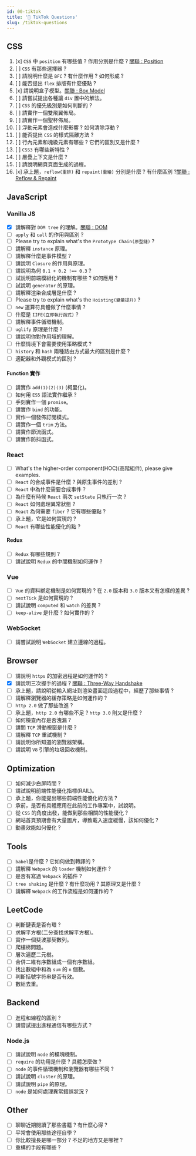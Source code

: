 ```yaml
---
id: 00-tiktok
title: '📜 TikTok Questions'
slug: /tiktok-questions
---
```


## CSS

1. [x] `CSS` 中 `position` 有哪些值 ? 作用分別是什麼 ? [關聯 : Position](../../CSS/00-position.md)
2. [ ] `CSS` 有那些選擇器 ?
3. [ ] 請說明什麼是 `BFC` ? 有什麼作用 ? 如何形成 ?
4. [ ] 能否提出 `flex` 排版有什麼優點 ?
5. [x] 請說明盒子模型。[關聯 : Box Model](../../CSS/01-box-model.md)
6. [ ] 請嘗試提出各種讓 `div` 置中的解法。
7. [ ] `CSS` 的優先級別是如何判斷的 ?
8. [ ] 請實作一個雙飛翼佈局。
9. [ ] 請實作一個聖杯佈局。
10. [ ] 浮動元素會造成什麼影響 ? 如何清除浮動 ?
11. [ ] 能否提出 `CSS` 的樣式隔離方法 ?
12. [ ] 行內元素和塊級元素有哪些 ? 它們的區別又是什麼 ?
13. [ ] `CSS3` 有哪些新特性 ?
14. [ ] 層疊上下文是什麼 ?
15. [ ] 請說明網頁頁面生成的過程。
16. [x] 承上題，`reflow(重排)` 和 `repaint(重繪)` 分別是什麼 ? 有什麼區別 ?[關聯 : Reflow & Repaint](../../CSS/02-reflow-repaint.md)

## JavaScript

### Vanilla JS

- [x] 請解釋對 `DOM tree` 的理解。[關聯 : DOM](../../JavaScript/DOM/00-dom-basic.md)
- [ ] `apply` 和 `call` 的作用與區別 ?
- [ ] Please try to explain what's the `Prototype Chain(原型鏈)` ?
- [ ] 請解釋 `instance` 原理。
- [ ] 請解釋什麼是事件模型 ?
- [ ] 請說明 `Closure` 的作用與原理。
- [ ] 請說明為何 `0.1 + 0.2 !== 0.3` ?
- [ ] 試說明前端模組化的機制有哪些 ? 如何應用 ?
- [ ] 試說明 `generator` 的原理。
- [ ] 請解釋渲染合成層是什麼 ?
- [ ] Please try to explain what's the `Hoisting(變量提升)` ?
- [ ] `new` 運算符具體做了什麼事情 ?
- [ ] 什麼是 `IIFE(立即執行函式)` ?
- [ ] 請解釋事件循環機制。
- [ ] `uglify` 原理是什麼 ?
- [ ] 請說明你對作用域的理解。
- [ ] 什麼情境下會需要使用策略模式 ?
- [ ] `history` 和 `hash` 兩種路由方式最大的區別是什麼 ?
- [ ] 適配器和外觀模式的區別 ?

#### Function 實作

- [ ] 請實作 `add(1)(2)(3)` (柯里化)。
- [ ] 如何用 `ES5` 語法實作繼承 ?
- [ ] 手刻實作一個 `promise`。
- [ ] 請實作 `bind` 的功能。
- [ ] 實作一個發佈訂閱模式。
- [ ] 請實作一個 `trim` 方法。
- [ ] 請實作節流函式。
- [ ] 請實作防抖函式。

### React

- [ ] What's the higher-order component(HOC)(高階組件), please give examples.
- [ ] `React` 的合成事件是什麼 ? 與原生事件的差別 ?
- [ ] `React` 中為什麼需要合成事件 ?
- [ ] 為什麼有時候 `React` 兩次 `setState` 只執行一次 ?
- [ ] `React` 如何處理異常狀態 ?
- [ ] `React` 為何需要 `fiber` ? 它有哪些優點 ?
- [ ] 承上題，它是如何實現的 ?
- [ ] `React` 有哪些性能優化的點 ?

#### Redux

- [ ] `Redux` 有哪些規則 ?
- [ ] 請試說明 `Redux` 的中間機制如何運作 ?

### Vue

- [ ] `Vue` 的資料綁定機制是如何實現的 ? 在 `2.0` 版本和 `3.0` 版本又有怎樣的差異 ?
- [ ] `nextTick` 是如何實現的 ?
- [ ] 請試說明 `computed` 和 `watch` 的差異 ?
- [ ] `keep-alive` 是什麼 ? 如何實作的 ?

### WebSocket

- [ ] 請嘗試說明 `WebSocket` 建立連線的過程。

## Browser

- [ ] 請說明 `https` 的加密過程是如何運作的 ?
- [x] 請說明三次握手的過程 ? [關聯 : Three-Way Handshake](../../Browser/01-three-way-handshake.md)
- [ ] 承上題，請說明從輸入網址到渲染畫面這段過程中，經歷了那些事情 ?
- [ ] 請解釋瀏覽器的緩存策略是如何運作的 ?
- [ ] `http 2.0` 做了那些改進 ?
- [ ] 承上題，`http 2.0` 有哪些不足 ? `http 3.0` 則又是什麼 ?
- [ ] 如何檢查內存是否洩漏 ?
- [ ] 請問 `TCP` 滑動視窗是什麼 ?
- [ ] 請解釋 `TCP` 重試機制 ?
- [ ] 請說明你所知道的瀏覽器架構。
- [ ] 請說明 `V8` 引擎的垃圾回收機制。

## Optimization

- [ ] 如何減少白屏時間 ?
- [ ] 請試說明前端性能優化指標(RAIL)。
- [ ] 承上題，你能提出哪些前端性能優化的方法 ?
- [ ] 承前，是否有具體應用在此前的工作專案中，試說明。
- [ ] 從 `CSS` 的角度出發，能做到那些相關的性能優化 ?
- [ ] 網站首頁預期會有大量圖片，導致載入速度緩慢，該如何優化 ?
- [ ] 動畫效能如何優化 ?

## Tools

- [ ] `babel`是什麼 ? 它如何做到轉譯的 ?
- [ ] 請解釋 `Webpack` 的 `loader` 機制如何運作 ?
- [ ] 是否有寫過 `Webpack` 的插件 ?
- [ ] `tree shaking` 是什麼 ? 有什麼功用 ? 其原理又是什麼 ?
- [ ] 請解釋 `Webpack` 的工作流程是如何運作的 ?

## LeetCode

- [ ] 判斷鏈表是否有環 ?
- [ ] 求解平方根(二分查找求解平方根)。
- [ ] 實作一個斐波那契數列。
- [ ] 爬樓梯問題。
- [ ] 層次遍歷二元樹。
- [ ] 合併二維有序數組成一個有序數組。
- [ ] 找出數組中和為 `sum` 的 `n` 個數。
- [ ] 判斷括號字符串是否有效。
- [ ] 數組去重。

## Backend

- [ ] 進程和線程的區別 ?
- [ ] 請嘗試提出進程通信有哪些方式 ?

### Node.js

- [ ] 請試說明 `node` 的模塊機制。
- [ ] `require` 的功用是什麼 ? 具體怎麼做 ?
- [ ] `node` 的事件循環機制和瀏覽器有哪些不同 ?
- [ ] 請試說明 `cluster` 的原理。
- [ ] 請試說明 `pipe` 的原理。
- [ ] `node` 是如何處理異常錯誤狀況 ?

## Other

- [ ] 聊聊近期閱讀了那些書籍 ? 有什麼心得 ?
- [ ] 平常會使用那些途徑自學 ?
- [ ] 你比較擅長是哪一部分 ? 不足的地方又是哪裡 ?
- [ ] 重構的手段有哪些 ?

